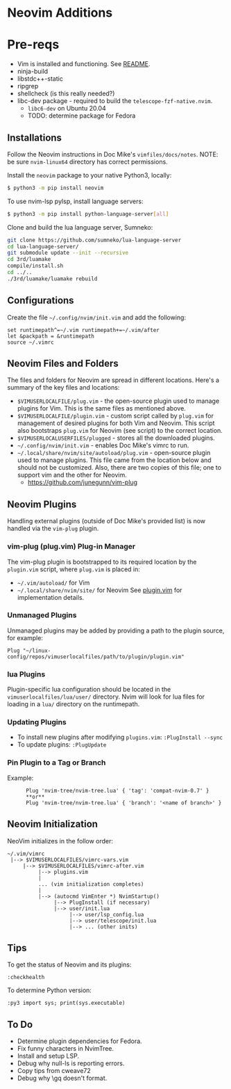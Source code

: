 # Neovim Additions

# Pre-reqs 
* Vim is installed and functioning. See [README](./README.md).
* ninja-build
* libstdc++-static
* ripgrep
* shellcheck (is this really needed?)
* libc-dev package - required to build the `telescope-fzf-native.nvim`.
    - `libc6-dev` on Ubuntu 20.04
    - TODO: determine package for Fedora


## Installations

Follow the Neovim instructions in Doc Mike's `vimfiles/docs/notes`. NOTE:
  be sure `nvim-linux64` directory has correct permissions.

Install the `neovim` package to your native Python3, locally:
```bash
$ python3 -m pip install neovim
```

To use nvim-lsp pylsp, install language servers:
```bash
$ python3 -m pip install python-language-server[all]
```

Clone and build the lua language server, Sumneko:
```bash
git clone https://github.com/sumneko/lua-language-server
cd lua-language-server/
git submodule update --init --recursive
cd 3rd/luamake
compile/install.sh
cd ../..
./3rd/luamake/luamake rebuild
```

## Configurations
Create the file `~/.config/nvim/init.vim` and add the following:
```vim
set runtimepath^=~/.vim runtimepath+=~/.vim/after
let &packpath = &runtimepath
source ~/.vimrc
```

## Neovim Files and Folders

The files and folders for Neovim are spread in different locations. Here's a
summary of the key files and locations:

* `$VIMUSERLOCALFILE/plug.vim` - the open-source plugin used to manage plugins
  for Vim. This is the same files as mentioned above.
* `$VIMUSERLOCALFILE/plugin.vim` - custom script called by `plug.vim` for
  management of desired plugins for both Vim and Neovim. This script also
  bootstraps `plug.vim` for Neovim (see script) to the correct location.
* `$VIMUSERLOCALUSERFILES/plugged` - stores all the downloaded plugins.
* `~/.config/nvim/init.vim` - enables Doc Mike's vimrc to run.
* `~/.local/share/nvim/site/autoload/plug.vim` - open-source plugin used to
  manage plugins. This file came from the location below and should not be
  customized. Also, there are two copies of this file; one to support vim
  and the other for Neovim.
    - https://github.com/junegunn/vim-plug

## Neovim Plugins

Handling external plugins (outside of Doc Mike's provided list) is now
handled via the `vim-plug` plugin.

### vim-plug (plug.vim) Plug-in Manager

The vim-plug plugin is bootstrapped to its required location by the
`plugin.vim` script, where `plug.vim` is placed in:
* `~/.vim/autoload/` for Vim
* `~/.local/share/nvim/site/` for Neovim
 See [plugin.vim](./plugin.vim) for implementation details.

### Unmanaged Plugins

Unmanaged plugins may be added by providing a path to the plugin source, for
example:

```vim
Plug "~/linux-config/repos/vimuserlocalfiles/path/to/plugin/plugin.vim"
```

### lua Plugins

Plugin-specific lua configuration should be located in the
`vimuserlocalfiles/lua/user/` directory. Nvim will look for lua files for
loading in a `lua/` directory on the runtimepath.

### Updating Plugins

* To install new plugins after modifying `plugins.vim`: `:PlugInstall --sync`
* To update plugins: `:PlugUpdate`

### Pin Plugin to a Tag or Branch

Example:

```vim
      Plug 'nvim-tree/nvim-tree.lua' { 'tag': 'compat-nvim-0.7' }
      **or**
      Plug 'nvim-tree/nvim-tree.lua' { 'branch': '<name of branch>' }
```

## Neovim Initialization

NeoVim initializes in the follow order:

```
~/.vim/vimrc
 |--> $VIMUSERLOCALFILES/vimrc-vars.vim
     |--> $VIMUSERLOCALFILES/vimrc-after.vim
          |--> plugins.vim
          |
          ... (vim initialization completes)
          |
          |--> (autocmd VimEnter *) NvimStartup()
               |--> PlugInstall (if necessary)
               |--> user/init.lua
                    |--> user/lsp_config.lua
                    |--> user/telescope/init.lua
                    |--> ... (other inits)
```
## Tips

To get the status of Neovim and its plugins: 
```
:checkhealth
```

To determine Python version:
```
:py3 import sys; print(sys.executable)
```

## To Do

* Determine plugin dependencies for Fedora.
* Fix funny characters in NvimTree.
* Install and setup LSP.
* Debug why null-ls is reporting errors.
* Copy tips from cweave72
* Debug why \gq doesn't format.
